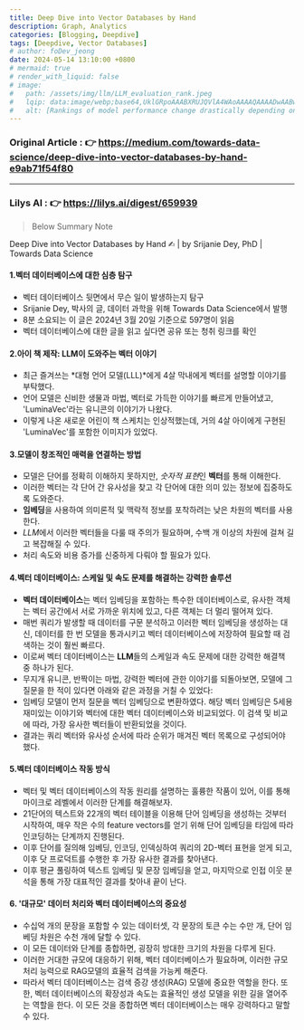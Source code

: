 ```yaml
---
title: Deep Dive into Vector Databases by Hand 
description: Graph, Analytics
categories: [Blogging, Deepdive]
tags: [Deepdive, Vector Databases]
# author: foDev_jeong
date: 2024-05-14 13:10:00 +0800
# mermaid: true
# render_with_liquid: false
# image:
#   path: /assets/img/llm/LLM_evaluation_rank.jpeg
#   lqip: data:image/webp;base64,UklGRpoAAABXRUJQVlA4WAoAAAAQAAAADwAABwAAQUxQSDIAAAARL0AmbZurmr57yyIiqE8oiG0bejIYEQTgqiDA9vqnsUSI6H+oAERp2HZ65qP/VIAWAFZQOCBCAAAA8AEAnQEqEAAIAAVAfCWkAALp8sF8rgRgAP7o9FDvMCkMde9PK7euH5M1m6VWoDXf2FkP3BqV0ZYbO6NA/VFIAAAA
#   alt: [Rankings of model performance change drastically depending on which LLM is used as the judge on KILT-NQ]
---
```


### **Original Article** : 👉 <https://medium.com/towards-data-science/deep-dive-into-vector-databases-by-hand-e9ab71f54f80>

* * *

### **Lilys AI** : 👉 <https://lilys.ai/digest/659939>
> Below Summary Note

Deep Dive into Vector Databases by Hand ✍︎ | by Srijanie Dey, PhD | Towards Data Science

#### 1.벡터 데이터베이스에 대한 심층 탐구
   - 벡터 데이터베이스 뒷면에서 무슨 일이 발생하는지 탐구
   - Srijanie Dey, 박사의 글, 데이터 과학을 위해 Towards Data Science에서 발행
   - 8분 소요되는 이 글은 2024년 3월 20일 기준으로 597명이 읽음
   - 벡터 데이터베이스에 대한 글을 읽고 싶다면 공유 또는 청취 링크를 확인

#### 2.️아이 책 제작: LLM이 도와주는 벡터 이야기
   - 최근 즐겨쓰는 *대형 언어 모델(LLL)*에게 4살 막내에게 벡터를 설명할 이야기를 부탁했다.
   - 언어 모델은 신비한 생물과 마법, 벡터로 가득한 이야기를 빠르게 만들어냈고, 'LuminaVec'라는 유니콘의 이야기가 나왔다.
   - 이렇게 나온 새로운 어린이 책 스케치는 인상적했는데, 거의 4살 아이에게 구현된 'LuminaVec'를 포함한 이미지가 있었다.

#### 3.모델이 창조적인 매력을 연결하는 방법
   - 모델은 단어를 정확히 이해하지 못하지만, *숫자적 표현*인 **벡터**를 통해 이해한다.
   - 이러한 벡터는 각 단어 간 유사성을 찾고 각 단어에 대한 의미 있는 정보에 집중하도록 도와준다.
   - **임베딩**을 사용하여 의미론적 및 맥락적 정보를 포착하려는 낮은 차원의 벡터를 사용한다.
   - *LLM*에서 이러한 벡터들을 다룰 때 주의가 필요하며, 수백 개 이상의 차원에 걸쳐 길고 복잡해질 수 있다.
   - 처리 속도와 비용 증가를 신중하게 다뤄야 할 필요가 있다.

#### 4.벡터 데이터베이스: 스케일 및 속도 문제를 해결하는 강력한 솔루션
   - **벡터 데이터베이스**는 벡터 임베딩을 포함하는 특수한 데이터베이스로, 유사한 객체는 벡터 공간에서 서로 가까운 위치에 있고, 다른 객체는 더 멀리 떨어져 있다.
   - 매번 쿼리가 발생할 때 데이터를 구문 분석하고 이러한 벡터 임베딩을 생성하는 대신, 데이터를 한 번 모델을 통과시키고 벡터 데이터베이스에 저장하여 필요할 때 검색하는 것이 훨씬 빠르다.
   - 이로써 벡터 데이터베이스는 **LLM**들의 스케일과 속도 문제에 대한 강력한 해결책 중 하나가 된다.
   - 무지개 유니콘, 반짝이는 마법, 강력한 벡터에 관한 이야기를 되돌아보면, 모델에 그 질문을 한 적이 있다면 아래와 같은 과정을 거칠 수 있었다:
   - 임베딩 모델이 먼저 질문을 벡터 임베딩으로 변환하였다. 해당 벡터 임베딩은 5세용 재미있는 이야기와 벡터에 대한 벡터 데이터베이스와 비교되었다. 이 검색 및 비교에 따라, 가장 유사한 벡터들이 반환되었을 것이다.
   - 결과는 쿼리 벡터와 유사성 순서에 따라 순위가 매겨진 벡터 목록으로 구성되어야 했다.

#### 5.️벡터 데이터베이스 작동 방식
   - 벡터 및 벡터 데이터베이스의 작동 원리를 설명하는 훌륭한 작품이 있어, 이를 통해 마이크로 레벨에서 이러한 단계를 해결해보자.
   - 21단어의 텍스트와 22개의 벡터 테이블을 이용해 단어 임베딩을 생성하는 것부터 시작하여, 매우 작은 수의 feature vectors를 얻기 위해 단어 임베딩을 타임에 따라 인코딩하는 단계까지 진행된다.
   - 이후 단어를 질의해 임베딩, 인코딩, 인덱싱하여 쿼리의 2D-벡터 표현을 얻게 되고, 이후 닷 프로덕트를 수행한 후 가장 유사한 결과를 찾아낸다.
   - 이후 평균 풀링하여 텍스트 임베딩 및 문장 임베딩을 얻고, 마지막으로 인접 이웃 분석을 통해 가장 대표적인 결과를 찾아내 끝이 난다.

#### 6. '대규모' 데이터 처리와 벡터 데이터베이스의 중요성
   - 수십억 개의 문장을 포함할 수 있는 데이터셋, 각 문장의 토큰 수는 수만 개, 단어 임베딩 차원은 수천 개에 달할 수 있다.
   - 이 모든 데이터와 단계를 종합하면, 굉장히 방대한 크기의 차원을 다루게 된다.
   - 이러한 거대한 규모에 대응하기 위해, 벡터 데이터베이스가 필요하며, 이러한 규모 처리 능력으로 RAG모델의 효율적 검색을 가능케 해준다.
   - 따라서 벡터 데이터베이스는 검색 증강 생성(RAG) 모델에 중요한 역할을 한다. 또한, 벡터 데이터베이스의 확장성과 속도는 효율적인 생성 모델을 위한 길을 열어주는 역할을 한다. 이 모든 것을 종합하면 벡터 데이터베이스는 매우 강력하다고 말할 수 있다.
